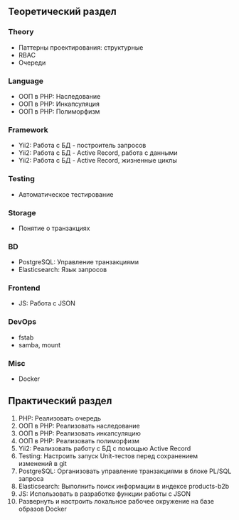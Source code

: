 ## Теоретический раздел #
### Theory
* Паттерны проектирования: структурные
* RBAC
* Очереди
### Language
* ООП в PHP: Наследование
* ООП в PHP: Инкапсуляция
* ООП в PHP: Полиморфизм
### Framework
* Yii2: Работа с БД - построитель запросов
* Yii2: Работа с БД - Active Record, работа с данными
* Yii2: Работа с БД - Active Record, жизненные циклы
### Testing
* Автоматическое тестирование
### Storage
* Понятие о транзакциях
### BD
* PostgreSQL: Управление транзакциями
* Elasticsearch: Язык запросов
### Frontend
* JS: Работа с JSON
### DevOps
* fstab
* samba, mount
### Misc
* Docker
## Практический раздел
1. PHP: Реализовать очередь
2. ООП в PHP: Реализовать наследование
3. ООП в PHP: Реализовать инкапсуляцию
4. ООП в PHP: Реализовать полиморфизм
5. Yii2: Реализовать работу с БД с помощью Active Record
6. Testing: Настроить запуск Unit-тестов перед сохранением изменений в git
7. PostgreSQL: Организовать управление транзакциями в блоке PL/SQL запроса
8. Elasticsearch: Выполнить поиск информации в индексе products-b2b
9. JS: Использовать в разработке функции работы с JSON
10. Развернуть и настроить локальное рабочее окружение на базе образов Docker